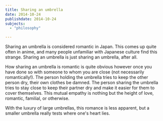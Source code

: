 ```yaml
---
title: Sharing an umbrella
date: 2014-10-24
publishdate: 2014-10-24
subjects:
  - "philosophy"

---
```


Sharing an umbrella is considered romantic in Japan.  This comes up
quite often in anime, and many people unfamiliar with Japanese culture
find this strange.  Sharing an umbrella is just sharing an umbrella,
after all.

How sharing an umbrella is romantic is quite obvious however once you
have done so with someone to whom you are close (not necessarily
romantically!).  The person holding the umbrella tries to keep the
other person dry, their own clothes be damned.  The person sharing the
umbrella tries to stay close to keep their partner dry and make it
easier for them to cover themselves.  This mutual empathy is nothing but
the height of love, romantic, familial, or otherwise.

With the luxury of large umbrellas, this romance is less apparent, but
a smaller umbrella really tests where one's heart lies.

